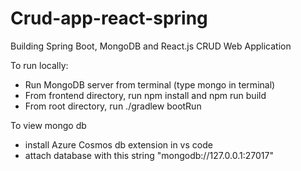 # Crud-app-react-spring


Building Spring Boot, MongoDB and React.js CRUD Web Application


To run locally:
- Run MongoDB server from terminal (type mongo in terminal)
- From frontend directory, run npm install and npm run build
- From root directory, run ./gradlew bootRun
                    
To view mongo db
- install Azure Cosmos db extension in vs code
- attach  database with this string "mongodb://127.0.0.1:27017"
